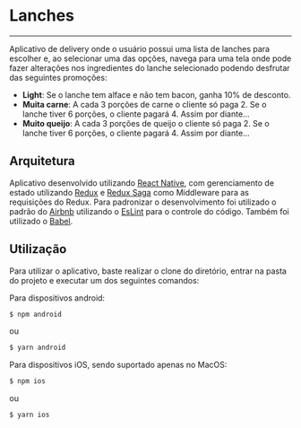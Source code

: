 # Lanches
___

Aplicativo de delivery onde o usuário possui uma lista de lanches para escolher e, ao selecionar uma das opções, navega para uma tela onde pode fazer alterações nos ingredientes do lanche selecionado podendo desfrutar das seguintes promoções:

  - **Light**: Se o lanche tem alface e não tem bacon, ganha 10% de desconto. 
  - **Muita carne**: A cada 3 porções de carne o cliente só paga 2. Se o lanche tiver 6 porções, o cliente pagará 4. Assim por diante...
  - **Muito queijo**: A cada 3 porções de queijo o cliente só paga 2. Se o lanche tiver 6 porções, o cliente pagará 4. Assim por diante...
 

Arquitetura
-
Aplicativo desenvolvido utilizando [React Native](<https://facebook.github.io/react-native/>), com gerenciamento de estado utilizando [Redux](<http://redux.js.org>) e [Redux Saga](<https://redux-saga.js.org/>) como Middleware para as requisições do Redux.
Para padronizar o desenvolvimento foi utilizado o padrão do [Airbnb](<https://github.com/airbnb/javascript/tree/master/packages/eslint-config-airbnb>) utilizando o [EsLint](<https://eslint.org/>) para o controle do código. Também foi utilizado o [Babel](<https://babeljs.io/>).

Utilização
-
Para utilizar o aplicativo, baste realizar o clone do diretório, entrar na pasta do projeto e executar um dos seguintes comandos:

Para dispositivos android:

```sh
$ npm android
```
ou
```sh
$ yarn android
```

Para dispositivos iOS, sendo suportado apenas no MacOS:

```sh
$ npm ios
```
ou
```sh
$ yarn ios
```